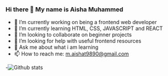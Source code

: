 ### Hi there 👋 My name is Aisha Muhammed
- 🔭 I’m currently working on being a frontend web developer
- 🌱 I’m currently learning HTML, CSS, JAVASCRIPT and REACT
- 👯 I’m looking to collaborate on beginner projects
- 🤔 I’m looking for help with useful frontend resources 
- 💬 Ask me about what i am learning
- 📫 How to reach me: m.aishat9890@gmail.com 

-![Github stats](https://github-readme-stats.vercel.app/api?username=Aysha-py&theme=highcontrast&show_icons=true&count_private=true)
